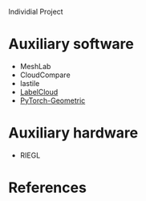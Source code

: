 Individial Project
# Auxiliary software
* MeshLab
* CloudCompare
* lastile
* [LabelCloud](https://github.com/ch-sa/labelCloud)
* [PyTorch-Geometric](https://github.com/pyg-team/pytorch_geometric)

# Auxiliary hardware
* RIEGL

# References
